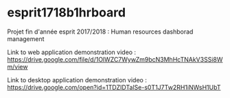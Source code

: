 # esprit1718b1hrboard
Projet fin d'année esprit 2017/2018 : Human resources dashborad management


Link to web application demonstration video : https://drive.google.com/file/d/1OlWZC7WywZm9bcN3MhHcTNAkV3SSi8Wm/view


Link to desktop application demonstration video : https://drive.google.com/open?id=1TDZIDTalSe-s0T1J7Tw2RH1iNWsH1UbT
